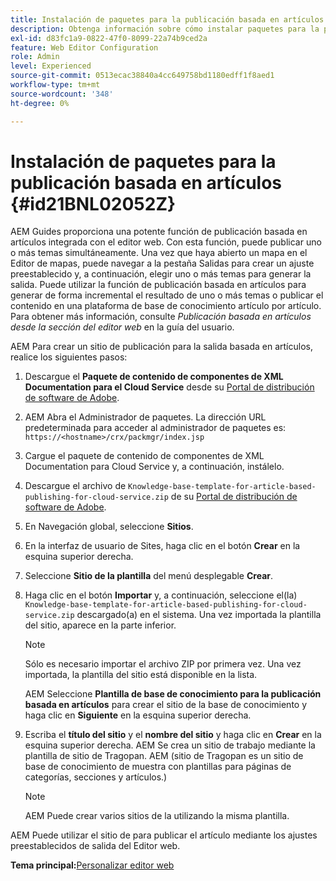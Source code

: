 ```yaml
---
title: Instalación de paquetes para la publicación basada en artículos
description: Obtenga información sobre cómo instalar paquetes para la publicación basada en artículos
exl-id: d83fc1a9-0822-47f0-8099-22a74b9ced2a
feature: Web Editor Configuration
role: Admin
level: Experienced
source-git-commit: 0513ecac38840a4cc649758bd1180edff1f8aed1
workflow-type: tm+mt
source-wordcount: '348'
ht-degree: 0%

---
```


# Instalación de paquetes para la publicación basada en artículos {#id21BNL02052Z}

AEM Guides proporciona una potente función de publicación basada en artículos integrada con el editor web. Con esta función, puede publicar uno o más temas simultáneamente. Una vez que haya abierto un mapa en el Editor de mapas, puede navegar a la pestaña Salidas para crear un ajuste preestablecido y, a continuación, elegir uno o más temas para generar la salida. Puede utilizar la función de publicación basada en artículos para generar de forma incremental el resultado de uno o más temas o publicar el contenido en una plataforma de base de conocimiento artículo por artículo. Para obtener más información, consulte *Publicación basada en artículos desde la sección del editor web* en la guía del usuario.

AEM Para crear un sitio de publicación para la salida basada en artículos, realice los siguientes pasos:

1. Descargue el **Paquete de contenido de componentes de XML Documentation para el Cloud Service** desde su [Portal de distribución de software de Adobe](https://experience.adobe.com/#/downloads/content/software-distribution/en/general.html).
1. AEM Abra el Administrador de paquetes. La dirección URL predeterminada para acceder al administrador de paquetes es: `https://<hostname>/crx/packmgr/index.jsp`
1. Cargue el paquete de contenido de componentes de XML Documentation para Cloud Service y, a continuación, instálelo.
1. Descargue el archivo de `Knowledge-base-template-for-article-based-publishing-for-cloud-service.zip` de su [Portal de distribución de software de Adobe](https://experience.adobe.com/#/downloads/content/software-distribution/en/general.html).
1. En Navegación global, seleccione **Sitios**.
1. En la interfaz de usuario de Sites, haga clic en el botón **Crear** en la esquina superior derecha.
1. Seleccione **Sitio de la plantilla** del menú desplegable **Crear**.
1. Haga clic en el botón **Importar** y, a continuación, seleccione el(la) `Knowledge-base-template-for-article-based-publishing-for-cloud-service.zip` descargado(a) en el sistema. Una vez importada la plantilla del sitio, aparece en la parte inferior.

   >[!NOTE]
   >
   > Sólo es necesario importar el archivo ZIP por primera vez. Una vez importada, la plantilla del sitio está disponible en la lista.

   AEM Seleccione **Plantilla de base de conocimiento para la publicación basada en artículos** para crear el sitio de la base de conocimiento y haga clic en **Siguiente** en la esquina superior derecha.

1. Escriba el **título del sitio** y el **nombre del sitio** y haga clic en **Crear** en la esquina superior derecha. AEM Se crea un sitio de trabajo mediante la plantilla de sitio de Tragopan. AEM \(sitio de Tragopan es un sitio de base de conocimiento de muestra con plantillas para páginas de categorías, secciones y artículos.\)

   >[!NOTE]
   >
   > AEM Puede crear varios sitios de la utilizando la misma plantilla.


AEM Puede utilizar el sitio de para publicar el artículo mediante los ajustes preestablecidos de salida del Editor web.

**Tema principal:**&#x200B;[&#x200B; Personalizar editor web](conf-web-editor.md)
